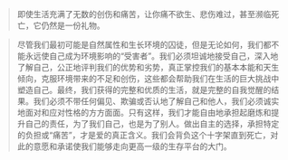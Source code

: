 > 即使生活充满了无数的创伤和痛苦，让你痛不欲生、悲伤难过，甚至濒临死亡，它仍然是一份礼物。



> 尽管我们最初可能是自然属性和生长环境的囚徒，但是无论如何，我们都不能永远使自己成为环境影响的“受害者”。我们必须坦诚地接受自己，深入地了解自己，公正地评判我们的优势和劣势，真正掌控我们的基本本能和天生倾向，克服环境带来的不足和创伤，这些都会帮助我们在生活的巨大挑战中塑造自己。最终，我们获得的完整和优质的生活，就是完整的自我觉醒的结果。我们必须不带任何偏见、欺骗或否认地了解自己和他人，我们必须诚实地面对和应对性格的方方面面。只有这样，我们才能自由地承担起磨炼和提升自己的责任，为了我们自己，也是为了别人。做出自主的选择，承担特定的负担或“痛苦”，才是爱的真正含义。我们会背负这个十字架直到死亡，对此的意愿和承诺使我们能够走向更高一级的生存平台的大门。